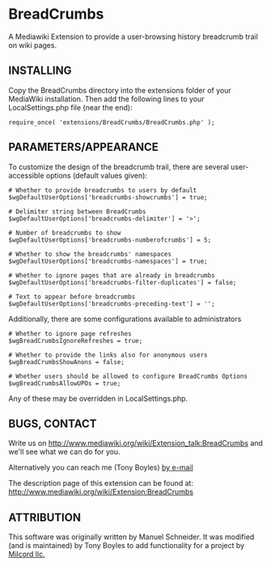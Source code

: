 BreadCrumbs
===========

A Mediawiki Extension to provide a user-browsing history breadcrumb 
trail on wiki pages.


INSTALLING
--------------------------------------------------------------------------

Copy the BreadCrumbs directory into the extensions folder of your
MediaWiki installation. Then add the following lines to your
LocalSettings.php file (near the end):

    require_once( 'extensions/BreadCrumbs/BreadCrumbs.php' );


PARAMETERS/APPEARANCE
--------------------------------------------------------------------------

To customize the design of the breadcrumb trail, there are several user-
accessible options (default values given):

    # Whether to provide breadcrumbs to users by default
    $wgDefaultUserOptions['breadcrumbs-showcrumbs'] = true;

    # Delimiter string between BreadCrumbs
    $wgDefaultUserOptions['breadcrumbs-delimiter'] = '>';

    # Number of breadcrumbs to show
    $wgDefaultUserOptions['breadcrumbs-numberofcrumbs'] = 5;

    # Whether to show the breadcrumbs' namespaces
    $wgDefaultUserOptions['breadcrumbs-namespaces'] = true;

    # Whether to ignore pages that are already in breadcrumbs
    $wgDefaultUserOptions['breadcrumbs-filter-duplicates'] = false;

    # Text to appear before breadcrumbs
    $wgDefaultUserOptions['breadcrumbs-preceding-text'] = '';

Additionally, there are some configurations available to administrators

    # Whether to ignore page refreshes
    $wgBreadCrumbsIgnoreRefreshes = true;

    # Whether to provide the links also for anonymous users
    $wgBreadCrumbsShowAnons = false;
    
    # Whether users should be allowed to configure BreadCrumbs Options
    $wgBreadCrumbsAllowUPOs = true;

Any of these may be overridden in LocalSettings.php.


BUGS, CONTACT
--------------------------------------------------------------------------

Write us on http://www.mediawiki.org/wiki/Extension_talk:BreadCrumbs and
we'll see what we can do for you.

Alternatively you can reach me (Tony Boyles) [by e-mail](mailto:ABoyles@milcord.com)

The description page of this extension can be found at:
http://www.mediawiki.org/wiki/Extension:BreadCrumbs


ATTRIBUTION
--------------------------------------------------------------------------

This software was originally written by Manuel Schneider. It was modified 
(and is maintained) by Tony Boyles to add functionality for a project by
[Milcord llc.](http://milcord.com)
